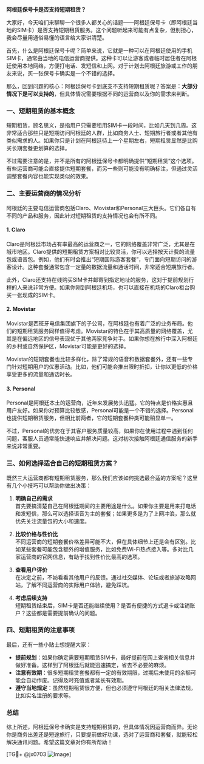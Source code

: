 **阿根廷保号卡是否支持短期租赁？**

大家好，今天咱们来聊聊一个很多人都关心的话题——阿根廷保号卡（即阿根廷当地的SIM卡）是否支持短期租赁服务。这个问题听起来可能有点复杂，但别担心，我会尽量用通俗易懂的语言给大家讲清楚。

首先，什么是阿根廷保号卡呢？简单来说，它就是一种可以在阿根廷使用的手机SIM卡，通常由当地的电信运营商提供。这种卡可以让游客或者临时居住者在阿根廷使用本地网络，方便打电话、发短信和上网。对于计划去阿根廷旅游或工作的朋友来说，买一张保号卡确实是一个不错的选择。

那么，回到问题的核心：阿根廷保号卡到底支不支持短期租赁呢？答案是：**大部分情况下是可以支持的**，但具体情况需要根据不同的运营商以及你的需求来判断。

### 一、短期租赁的基本概念

短期租赁，顾名思义，是指用户只需要租用SIM卡一段时间，比如几天到几周。这非常适合那些只是短期访问阿根廷的人群，比如商务人士、短期旅行者或者其他有类似需求的人。如果你只是计划在阿根廷待上一个星期左右，短期租赁显然是比购买长期套餐更划算的选择。

不过需要注意的是，并不是所有的阿根廷保号卡都明确提供“短期租赁”这个选项。有些运营商可能会直接提供短期套餐，而另一些则可能没有明确标注，但通过灵活调整套餐内容也能实现类似的效果。

### 二、主要运营商的情况分析

阿根廷的主要电信运营商包括Claro、Movistar和Personal三大巨头。它们各自有不同的产品和服务，因此针对短期租赁的支持情况也会有所不同。

#### 1. Claro
Claro是阿根廷市场占有率最高的运营商之一，它的网络覆盖非常广泛，尤其是在城市地区。Claro提供的短期租赁方案相对比较灵活，你可以选择按天计费的流量包或语音包。例如，他们有时会推出“短期国际游客套餐”，专门面向短期访问的游客设计。这种套餐通常包含一定量的数据流量和通话时间，非常适合短期旅行者。

此外，Claro还支持在线购买SIM卡并邮寄到指定地址的服务，这对于提前规划行程的人来说非常方便。如果你刚到阿根廷机场，也可以直接在机场的Claro柜台购买一张现成的SIM卡。

#### 2. Movistar
Movistar是西班牙电信集团旗下的子公司，在阿根廷也有着广泛的业务布局。他们的短期租赁服务同样值得考虑。Movistar的特色在于其高质量的网络覆盖，尤其是在偏远地区的信号表现优于其他两家竞争对手。如果你想在旅行中深入阿根廷的乡村或自然保护区，Movistar可能是更好的选择。

Movistar的短期套餐也比较多样化，除了常规的语音和数据套餐外，还有一些专门针对短期用户的优惠活动。比如，他们可能会推出限时折扣，让你以更低的价格享受更多的流量和通话时长。

#### 3. Personal
Personal是阿根廷本土的运营商，近年来发展势头迅猛。它的特点是价格实惠且用户友好。如果你对预算比较敏感，Personal可能是一个不错的选择。Personal也提供短期租赁服务，但相比前两者，它的短期套餐种类可能稍显单一。

不过，Personal的优势在于其客户服务质量较高，如果你在使用过程中遇到任何问题，客服人员通常能快速响应并解决问题。这对初次接触阿根廷通信服务的新手来说非常重要。

### 三、如何选择适合自己的短期租赁方案？

既然三大运营商都有短期租赁服务，那么我们应该如何挑选最合适的方案呢？这里有几个小技巧可以帮助你做出决策：

1. **明确自己的需求**  
   首先要搞清楚自己在阿根廷期间的主要用途是什么。如果你主要是用来打电话和发短信，那么可以选择语音为主的套餐；如果更多是为了上网冲浪，那么就优先关注流量包的大小和速度。

2. **比较价格与性价比**  
   不同运营商的短期套餐价格差异可能不大，但在具体细节上还是会有区别。比如某些套餐可能包含额外的增值服务，比如免费Wi-Fi热点接入等。多对比几家运营商的官网信息，有助于找到性价比最高的选项。

3. **查看用户评价**  
   在决定之前，不妨看看其他用户的反馈。通过社交媒体、论坛或者旅游攻略网站，了解不同运营商的实际用户体验，避免踩坑。

4. **考虑后续支持**  
   短期租赁结束后，SIM卡是否还能继续使用？是否有便捷的方式退卡或注销账户？这些都是需要提前确认的问题。

### 四、短期租赁的注意事项

最后，还有一些小贴士想提醒大家：

- **提前规划**：如果你确定需要短期租赁SIM卡，最好提前在网上查询相关信息并做好准备。这样到了阿根廷后就能迅速搞定，省去不必要的麻烦。
- **注意有效期**：很多短期租赁套餐都有一定的有效期限，过期后未使用的余额可能会自动作废。记得及时充值或者延长有效期。
- **遵守当地规定**：虽然短期租赁很方便，但也必须遵守阿根廷的相关法律法规，比如实名注册的要求等。

### 总结

综上所述，阿根廷保号卡确实是支持短期租赁的，但具体情况因运营商而异。无论你是商务出差还是短途旅行，只要提前做好功课，选对了运营商和套餐，就能轻松解决通讯问题。希望这篇文章对你有所帮助！

[TG💪+ @jx0703 ![Image](https://github.com/user-attachments/assets/dbca1d08-cadb-493c-b0ec-ad6f7a83f270)]